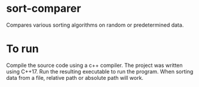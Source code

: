 # sort-comparer
Compares various sorting algorithms on random or predetermined data.
# To run
Compile the source code using a c++ compiler. The project was written using C++17. Run the resulting executable to run the program. When sorting data from a file, relative path or absolute path will work.
